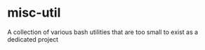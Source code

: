 # misc-util

A collection of various bash utilities that are too small to exist as a 
dedicated project
